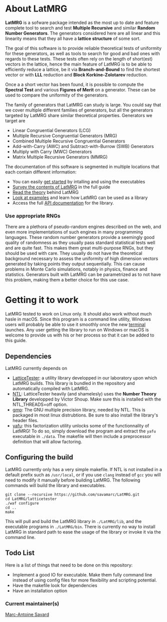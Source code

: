 # About LatMRG

**LatMRG** is a sofware package intended as the most up to date and feature
complete tool to search and test **Multiple Recursive** and similar **Random 
Number Generators**. The generators considered here are all linear and this 
linearity means that they all have a **lattice structure** of some sort.

The goal of this software is to provide reliable theoretical tests of uniformity
for these generators, as well as tools to search for good and bad ones with
regards to these tests. These tests often rely on the length of short(est)
vectors in the lattice, hence the main feature of LatMRG is to be able to
efficiently reduce a lattice, be it via **Branch-and-Bound** to find the
shortest vector or with **LLL** reduction and **Block Korkine-Zolotarev**
reduction.

Once a a short vector has been found, it is possible to compute the **Spectral
Test** and various **Figures of Merit** on a generator. These can be used to
compare the uniformity of the generators.

The family of generators that LatMRG can study is large. You could say that we
cover multiple different families of generators, but all the generators
targeted by LatMRG share similar theoretical properties. Generators we target
are
- Linear Congruential Generators (LCG)
- Multiple Recursive Congruential Generators (MRG)
- Combined Multiple Recursive Congruential Generators
- Add-with-Carry (AWC) and Subtract-with-Burrow (SWB) Generators
- Multiply with Carry (MWC) Generators
- Matrix Multiple Recursive Generators (MMRG)

The documentation of this software is segmented in multiple locations that each
contain different information:
- You can easily [get started](https://savamarc.github.io/LatMRG/usage.html) by
  intalling and using the executables
- [Survey the contents of LatMRG](https://savamarc.github.io/LatMRG) in the full
  guide
- [Read the theory](https://savamarc.github.io/LatMRG/background.html) behind LatMRG
- [Look at examples](https://savamarc.github.io/LatMRG/tutorial.html) and learn
  how LatMRG can be used as a library
- Access the full [API documentation](https://savamarc.github.io/LatMRG/annotated.html) for the library.

### Use appropriate RNGs

There are a plethora of pseudo-random engines described on the web, and even more
implementations of such engines in many programming languages.
These random number generators provide a seemingly good quality of randomness as they
usually pass standard statistical tests well and are quite fast. This makes them
great multi-purpose RNGs, but they should
be used with care. They usually do not have the theoretical background necessary
to assess the uniformity of high dimension vectors generated by taking points
they output sequentially. This can cause problems in Monte Carlo simulations,
notably in physics, finance and statistics. Generators built with LatMRG can be
parametrized as to not have this problem, making them a better choice for this
use case.

# Getting it to work

LatMRG tested to work on Linux only. It should also work without much hasle in
macOS. Since this program is a command line utility, Windows users will probably
be able to use it smoothly once the new
[terminal](https://github.com/microsoft/terminal) launches. Any user getting
the library to run on Windows or macOS is welcome to provide us with his
or her process so that it can be added to this guide.

## Dependencies

LatMRG currently depends on
* [LatticeTester](https://github.com/umontreal-simul/latcommon): a utility library
developped in our laboratory upon which LatMRG builds. This library is bundled
in the repository and automatically compiled with LatMRG.
* [NTL](http://www.shoup.net/ntl/index.html): LatticeTester heavily (and shamelesly)
uses the **Number Theory Library** developped by Victor Shoup. Make sure this is
installed with the NTL_THREADS=off option.
* [gmp](https://gmplib.org/): The GNU multiple precision library, needed by NTL.
This is packaged in most linux distrubtions. Be sure to also install the
library's header files.
* [yafu](https://sourceforge.net/projects/yafu/): this factorization
utility unlocks some of the functionnality of LatMRG! To do so,
simply download the program and extract the `yafu` executable in `./data`. The
makefile will then include a preprocessor definition that will allow factoring.

## Configuring the build

LatMRG currently only has a very simple makefile. If NTL is not installed in a
default prefix such as `/usr/local`, or if you use `clang` instead of `gcc` you
will need to modify it manually before building LatMRG. The following commands
will build the library and executables.
```
git clone --recursive https://github.com/savamarc/LatMRG.git
cd LatMRG/latticetester
./waf configure
cd ..
make
```

This will pull and build the LatMRG library in `./LatMRG/lib`, and the executable
programs in `./LatMRG/bin`. There is currently no way to install LatMRG in
standard path to ease the usage of the library or invoke it via the command line.

## Todo List

Here is a list of things that need to be done on this repository:
- Implement a good IO for executable. Make them fully command line instead of
using config files for more flexibility and scripting potential.
- Have the makefile look for dependencies
- Have an installation option

### Current maintainer(s)

[Marc-Antoine Savard](https://github.com/savamarc)
